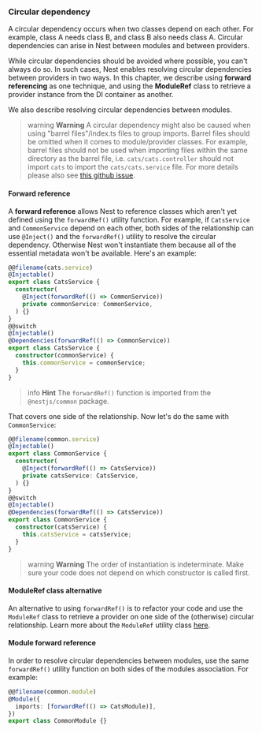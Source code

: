 ### Circular dependency

A circular dependency occurs when two classes depend on each other.
For example, class A needs class B, and class B also needs class A.
Circular dependencies can arise in Nest between modules and between providers.

While circular dependencies should be avoided where possible, you can't always do so.
In such cases, Nest enables resolving circular dependencies between providers in two ways.
In this chapter, we describe using **forward referencing** as one technique, and using the **ModuleRef** class to retrieve a provider instance from the DI container as another.

We also describe resolving circular dependencies between modules.

> warning **Warning** A circular dependency might also be caused when using "barrel files"/index.ts files to group imports.
> Barrel files should be omitted when it comes to module/provider classes.
> For example, barrel files should not be used when importing files within the same directory as the barrel file, i.e.
> `cats/cats.controller` should not import `cats` to import the `cats/cats.service` file.
> For more details please also see [this github issue](https://github.com/nestjs/nest/issues/1181#issuecomment-430197191).

#### Forward reference

A **forward reference** allows Nest to reference classes which aren't yet defined using the `forwardRef()` utility function.
For example, if `CatsService` and `CommonService` depend on each other, both sides of the relationship can use `@Inject()` and the `forwardRef()` utility to resolve the circular dependency.
Otherwise Nest won't instantiate them because all of the essential metadata won't be available.
Here's an example:

```typescript
@@filename(cats.service)
@Injectable()
export class CatsService {
  constructor(
    @Inject(forwardRef(() => CommonService))
    private commonService: CommonService,
  ) {}
}
@@switch
@Injectable()
@Dependencies(forwardRef(() => CommonService))
export class CatsService {
  constructor(commonService) {
    this.commonService = commonService;
  }
}
```

> info **Hint** The `forwardRef()` function is imported from the `@nestjs/common` package.

That covers one side of the relationship.
Now let's do the same with `CommonService`:

```typescript
@@filename(common.service)
@Injectable()
export class CommonService {
  constructor(
    @Inject(forwardRef(() => CatsService))
    private catsService: CatsService,
  ) {}
}
@@switch
@Injectable()
@Dependencies(forwardRef(() => CatsService))
export class CommonService {
  constructor(catsService) {
    this.catsService = catsService;
  }
}
```

> warning **Warning** The order of instantiation is indeterminate.
> Make sure your code does not depend on which constructor is called first.

#### ModuleRef class alternative

An alternative to using `forwardRef()` is to refactor your code and use the `ModuleRef` class to retrieve a provider on one side of the (otherwise) circular relationship.
Learn more about the `ModuleRef` utility class [here](/fundamentals/module-ref).

#### Module forward reference

In order to resolve circular dependencies between modules, use the same `forwardRef()` utility function on both sides of the modules association.
For example:

```typescript
@@filename(common.module)
@Module({
  imports: [forwardRef(() => CatsModule)],
})
export class CommonModule {}
```
